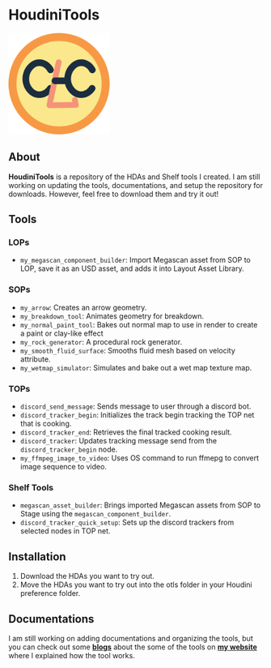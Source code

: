 # HoudiniTools
<img src="kylelinvfx_logo.png" alt="kylelinvfx" width="200"/>

## About
 **HoudiniTools** is a repository of the HDAs and Shelf tools I created. 
 I am still working on updating the tools, documentations, and setup the 
 repository for downloads. However, feel free to download them and try it out!

## Tools
### LOPs
- `my_megascan_component_builder`: Import Megascan asset from SOP to LOP, save it as an USD asset,
and adds it into Layout Asset Library.
### SOPs
- `my_arrow`: Creates an arrow geometry.
- `my_breakdown_tool`: Animates geometry for breakdown.
- `my_normal_paint_tool`: Bakes out normal map to use in render to create a paint or clay-like effect
- `my_rock_generator`: A procedural rock generator.
- `my_smooth_fluid_surface`: Smooths fluid mesh based on velocity attribute.
- `my_wetmap_simulator`: Simulates and bake out a wet map texture map.
### TOPs
- `discord_send_message`: Sends message to user through a discord bot.
- `discord_tracker_begin`: Initializes the track begin tracking the TOP net that is cooking.
- `discord_tracker_end`: Retrieves the final tracked cooking result.
- `discord_tracker`: Updates tracking message send from the `discord_tracker_begin` node.
- `my_ffmpeg_image_to_video`: Uses OS command to run ffmepg to convert image sequence to video.
### Shelf Tools
- `megascan_asset_builder`: Brings imported Megascan assets from SOP to Stage using the `megascan_component_builder`.
- `discord_tracker_quick_setup`: Sets up the discord trackers from selected nodes in TOP net.


## Installation
1. Download the HDAs you want to try out.
2. Move the HDAs you want to try out into the otls folder in your Houdini preference folder.

## Documentations
I am still working on adding documentations and organizing the tools, but you can check out some 
[**blogs**](https://kylelinvfx.com/category/all/tool/) about the some of the tools on 
[**my website**](https://kylelinvfx.com) where I explained how the tool works.